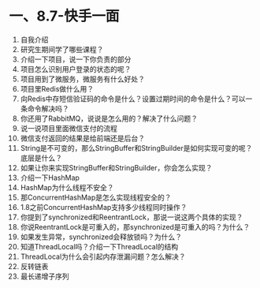 # 一、8.7-快手一面

1. 自我介绍
2. 研究生期间学了哪些课程？
3. 介绍一下项目，说一下你负责的部分
4. 项目怎么识别用户登录的状态的呢？
5. 项目用到了微服务，微服务有什么好处？
6. 项目里Redis做什么用？
7. 向Redis中存短信验证码的命令是什么？设置过期时间的命令是什么？可以一条命令解决吗？
8. 你还用了RabbitMQ，说说是怎么用的？解决了什么问题？
9. 说一说项目里面微信支付的流程
10. 微信支付返回的结果是给前端还是后台？
11. String是不可变的，那么StringBuffer和StringBuilder是如何实现可变的呢？底层是什么？
12. 如果让你来实现StringBuffer和StringBuilder，你会怎么实现？
13. 介绍一下HashMap
14. HashMap为什么线程不安全？
15. 那ConcurrentHashMap是怎么实现线程安全的？
16. 1.8之前ConcurrentHashMap支持多少线程同时操作？
17. 你提到了synchronized和ReentrantLock，那说一说这两个具体的实现？
18. 你说ReentrantLock是可重入的，那synchronized是可重入的吗？为什么？
19. 如果发生异常，synchronized会释放锁吗？为什么？
20. 知道ThreadLocal吗？介绍一下ThreadLocal的结构
21. ThreadLocal为什么会引起内存泄漏问题？怎么解决？
22. 反转链表
23. 最长递增子序列





